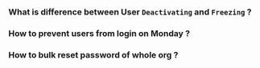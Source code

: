 ### What is difference between User `Deactivating` and `Freezing` ?

### How to prevent users from login on Monday ?

### How to bulk reset password of whole org ?